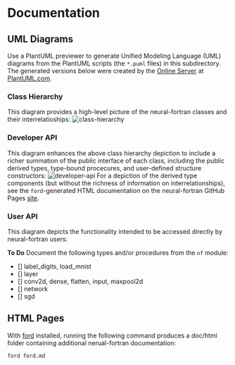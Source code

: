 Documentation
=============

UML Diagrams
------------
Use a PlantUML previewer to generate Unified Modeling Language (UML) diagrams from the PlantUML scripts (the `*.puml` files) in this subdirectory.  The generated versions below were created by the [Online Server](https://www.plantuml.com/plantuml/uml/SyfFKj2rKt3CoKnELR1Io4ZDoSa70000) at [PlantUML.com](https://www.plantuml.com).

### Class Hierarchy
This diagram provides a high-level picture of the neural-fortran classes and their interrelatioships:
![class-hierarchy](https://user-images.githubusercontent.com/13108868/168928394-9fbf7880-0b11-4eb5-9106-baeb3ae3482d.png)

### Developer API
This diagram enhances the above class hierarchy depiction to include a richer summation of the public interface of  each class, including the public derived types, type-bound procecures, and user-defined structure constructors:
![developer-api](https://user-images.githubusercontent.com/13108868/168961635-1f43641f-8144-4c4c-aa61-9f7140650e42.png)
For a depiction of the derived type components (but without the richness of information on interrelationships), see the `ford`-generated HTML documentation on the neural-fortran GitHub Pages [site](https://modern-fortran.github.io/neural-fortran/).

### User API
This diagram depicts the functionality intended to be accessed directly by neural-fortran users:

**To Do**
Document the following types and/or procedures from the `nf` module:
- [] label_digits, load_mnist
- [] layer
- [] conv2d, dense, flatten, input, maxpool2d
- [] network
- [] sgd

HTML Pages
----------

With [ford] installed, running the following command produces a doc/html folder containing additional nerual-fortran documentation:
```
ford ford.md
```

[ford]: https://github.com/Fortran-FOSS-Programmers/ford/
[PlantUML]: https://plantuml.com
[Atom]: https://atom.io
